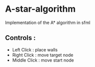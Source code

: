 # A-star-algorithm
 Implementation of the A* algorithm in sfml


## Controls :
- Left Click : place walls
- Right Click : move target node
- Middle Click : move start node